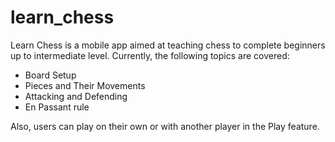 # learn_chess

Learn Chess is a mobile app aimed at teaching chess to complete beginners up to intermediate level. Currently, the following topics are covered:

* Board Setup 
* Pieces and Their Movements
* Attacking and Defending
* En Passant rule

Also, users can play on their own or with another player in the Play feature.
